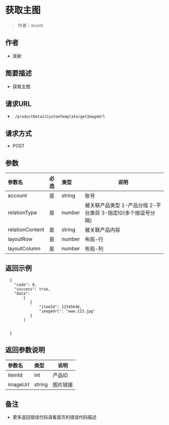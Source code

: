 # 获取主图

> 作者：wuxin

## 作者
- 吴新

    
## 简要描述

- 获取主图

## 请求URL
- ` /productDetailCustomTemplate/getImageUrl`
  
## 请求方式
- POST 

## 参数

|参数名|必选|类型|说明|
|:----    |:---|:----- |-----   |
|account |是 | string | 账号|
|relationType |是  |number |被关联产品类型 1-产品分组 2-平台类目 3-指定ID(多个按逗号分隔)   |
|relationContent |是  |string | 被关联产品内容    |
|layoutRow |是  |number | 布局-行    |
|layoutColumn |是  |number | 布局-列    |


## 返回示例 

``` 
  {
    "code": 0,
	"success": true,
    "data": 
		[
		   {
			   "itemId": 12345646,
			   "imageUrl": "www.123.jpg"
		   }
		]
    
    
  }
```

## 返回参数说明 

|参数名|类型|说明|
|:-----  |:-----|-----                           |
|itemId |int   |产品ID |
|imageUrl |string   |图片链接 |

## 备注 

- 更多返回错误代码请看首页的错误代码描述